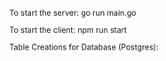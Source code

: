 To start the server:
go run main.go

To start the client:
npm run start

Table Creations for Database (Postgres):


